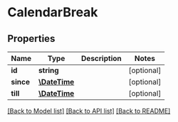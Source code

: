 # CalendarBreak

## Properties
Name | Type | Description | Notes
------------ | ------------- | ------------- | -------------
**id** | **string** |  | [optional] 
**since** | [**\DateTime**](\DateTime.md) |  | [optional] 
**till** | [**\DateTime**](\DateTime.md) |  | [optional] 

[[Back to Model list]](../../README.md#documentation-for-models) [[Back to API list]](../../README.md#documentation-for-api-endpoints) [[Back to README]](../../README.md)

